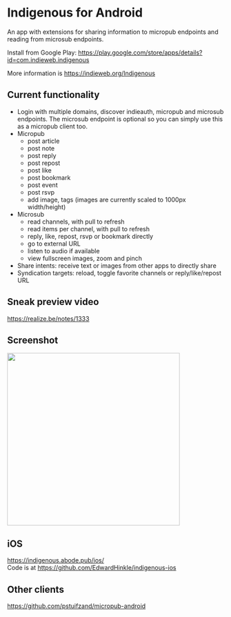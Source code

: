 # Indigenous for Android

An app with extensions for sharing information to micropub endpoints and reading from microsub endpoints.

Install from Google Play: https://play.google.com/store/apps/details?id=com.indieweb.indigenous

More information is https://indieweb.org/Indigenous

## Current functionality

- Login with multiple domains, discover indieauth, micropub and microsub endpoints.
  The microsub endpoint is optional so you can simply use this as a micropub 
  client too.
- Micropub
  - post article
  - post note
  - post reply
  - post repost
  - post like
  - post bookmark
  - post event
  - post rsvp
  - add image, tags
    (images are currently scaled to 1000px width/height)
- Microsub
  - read channels, with pull to refresh
  - read items per channel, with pull to refresh
  - reply, like, repost, rsvp or bookmark directly
  - go to external URL
  - listen to audio if available
  - view fullscreen images, zoom and pinch
- Share intents: receive text or images from other apps to directly share
- Syndication targets: reload, toggle favorite channels or reply/like/repost URL

## Sneak preview video

https://realize.be/notes/1333

## Screenshot

<img src="https://realize.be/sites/default/files/Screenshot_20180905-153456_Indigenous.jpg" width="400" />

## iOS

https://indigenous.abode.pub/ios/  
Code is at https://github.com/EdwardHinkle/indigenous-ios

## Other clients

https://github.com/pstuifzand/micropub-android
